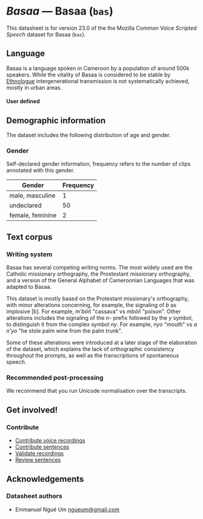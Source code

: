 # *Basaa* &mdash; Basaa (`bas`)

This datasheet is for version 23.0 of the the Mozilla Common Voice *Scripted Speech* dataset for Basaa (`bas`).

## Language

Basaa is a language spoken in Cameroon by a population of around 500k speakers. While the vitality of Basaa is considered to be stable by [Ethnologue](https://www.ethnologue.com/language/bas/) intergenerational transmission is not systematically achieved, mostly in urban areas.

#### User defined

## Demographic information

The dataset includes the following distribution of age and gender.

### Gender

Self-declared gender information, frequency refers to the number of clips annotated with this gender.

| Gender | Frequency |
|--------|-----------|
| male, masculine | 1 |
| undeclared | 50 |
| female, feminine | 2 |

## Text corpus

### Writing system

Basaa has several competing writing norms. The most widely used are the Catholic missionary orthography, the Prostestant missionary orthography, and a version of the General Alphabet of Cameroonian Languages that was adapted to Basaa. 

This dataset is mostly based on the Protestant missionary's orthography, with minor alterations concerning, for example, the signaling of *b* as implosive [ɓ]. For example, *m'bôñ* "cassava" vs *mbôñ* "poison". Other alterations includes the signaling of the *n-* prefix followed by the *y* symbol, to distinguish it from the complex symbol *ny*. For example, *nyo* "mouth" vs *a n'yo* "he stole palm wine from the palm trunk". 

Some of these alterations were introduced at a later stage of the elaboration of the dataset, which explains the lack of orthographic consistency throughout the prompts, as well as the transcriptions of spontaneous speech.

### Recommended post-processing

We recommend that you run Unicode normalisation over the transcripts.

## Get involved!

### Contribute

* [Contribute voice recordings](https://commonvoice.mozilla.org/bas/speak)
* [Contribute sentences](https://commonvoice.mozilla.org/bas/write)
* [Validate recordings](https://commonvoice.mozilla.org/bas/listen)
* [Review sentences](https://commonvoice.mozilla.org/bas/review)

## Acknowledgements

### Datasheet authors

* Emmanuel Ngué Um <ngueum@gmail.com>

